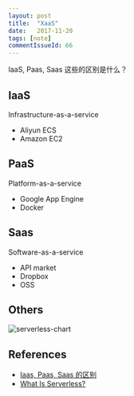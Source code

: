 ```yaml
---
layout: post
title:  "XaaS"
date:   2017-11-20
tags: [note]
commentIssueId: 66
---
```


IaaS, Paas, Saas 这些的区别是什么？

## IaaS
Infrastructure-as-a-service
* Aliyun ECS
* Amazon EC2

## PaaS
Platform-as-a-service
* Google App Engine
* Docker

## Saas
Software-as-a-service
* API market
* Dropbox
* OSS

## Others
![serverless-chart](https://user-images.githubusercontent.com/7157346/33972336-5826593c-e0b8-11e7-9455-23397cb6c7d8.png)

## References
* [Iaas, Paas, Saas 的区别](http://www.ruanyifeng.com/blog/2017/07/iaas-paas-saas.html)
* [What Is Serverless?](https://code.tutsplus.com/tutorials/what-is-serverless--cms-30077?utm_source=tuicool&utm_medium=referral)
